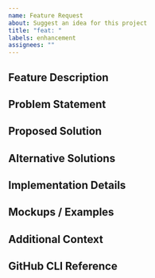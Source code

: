 ```yaml
---
name: Feature Request
about: Suggest an idea for this project
title: "feat: "
labels: enhancement
assignees: ""
---
```


## Feature Description
<!-- A clear and concise description of the feature you're requesting -->

## Problem Statement
<!-- Describe the problem this feature would solve or the need it addresses -->

## Proposed Solution
<!-- Describe the solution you'd like to see implemented -->

## Alternative Solutions
<!-- Describe any alternative solutions or features you've considered -->

## Implementation Details
<!-- If you can provide any technical details about the implementation, please do so here -->

## Mockups / Examples
<!-- If applicable, add mockups or examples from other projects to help explain your feature request -->

## Additional Context
<!-- Add any other context about the feature request here -->

## GitHub CLI Reference
<!-- For maintainers and contributors (not to be included in the final issue) -->
<!--
# Create a feature request using GitHub CLI:
gh issue create --title "feat: [Feature name]" --body "[Detailed description]" --label enhancement

# Add assignee:
gh issue edit [number] --add-assignee [username]

# Add additional labels:
gh issue edit [number] --add-label "good-first-issue,help-wanted"

# Create a branch for implementing the feature:
gh issue develop [issue-number] -b feature/[feature-name]
-->